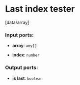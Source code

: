 # Last index tester

[data/array]

### Input ports:

* __array__: `any[]`


* __index__: `number`


### Output ports:

* __is last__: `boolean`


